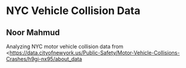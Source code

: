 # NYC Vehicle Collision Data
## Noor Mahmud
Analyzing NYC motor vehicle collision data from &lt;https://data.cityofnewyork.us/Public-Safety/Motor-Vehicle-Collisions-Crashes/h9gi-nx95/about_data
